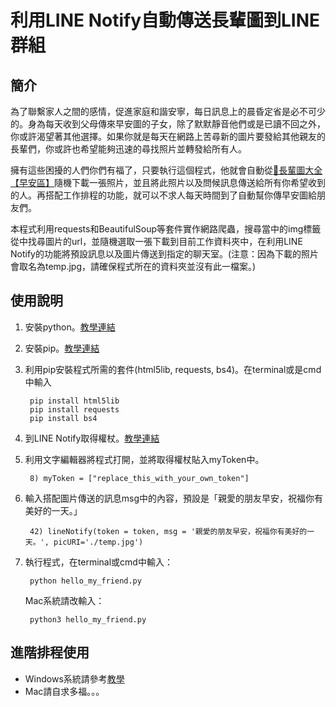 # 利用LINE Notify自動傳送長輩圖到LINE群組

## 簡介
為了聯繫家人之間的感情，促進家庭和諧安寧，每日訊息上的晨昏定省是必不可少的。身為每天收到父母傳來早安圖的子女，除了默默靜音他們或是已讀不回之外，你或許渴望著其他選擇。如果你就是每天在網路上苦尋新的圖片要發給其他親友的長輩們，你或許也希望能夠迅速的尋找照片並轉發給所有人。

擁有這些困擾的人們你們有福了，只要執行這個程式，他就會自動從[👴長輩圖大全【早安區】](https://chunting.me/elder-photos-good-morning/#google_vignette)隨機下載一張照片，並且將此照片以及問候訊息傳送給所有你希望收到的人。再搭配工作排程的功能，就可以不求人每天時間到了自動幫你傳早安圖給朋友們。

本程式利用requests和BeautifulSoup等套件實作網路爬蟲，搜尋當中的img標籤從中找尋圖片的url，並隨機選取一張下載到目前工作資料夾中，在利用LINE Notify的功能將預設訊息以及圖片傳送到指定的聊天室。(注意：因為下載的照片會取名為temp.jpg，請確保程式所在的資料夾並沒有此一檔案。)
## 使用說明
1. 安裝python。[教學連結](https://www.codingspace.school/blog/2021-04-07)
2. 安裝pip。[教學連結](https://www.maxlist.xyz/2019/07/13/pip-install-python/)
3. 利用pip安裝程式所需的套件(html5lib, requests, bs4)。在terminal或是cmd中輸入

        pip install html5lib
        pip install requests
        pip install bs4 

4. 到LINE Notify取得權杖。[教學連結](https://blog.mrat.io/%E5%A6%82%E4%BD%95%E7%94%B3%E8%AB%8Bline%E6%AC%8A%E6%9D%96%E6%8F%90%E4%BE%9B%E7%A8%8B%E5%BC%8F%E4%BA%A4%E6%98%93%E6%8E%A5%E6%94%B6%E5%8D%B3%E6%99%82%E8%A8%8A%E6%81%AF/)
5. 利用文字編輯器將程式打開，並將取得權杖貼入myToken中。

        8) myToken = ["replace_this_with_your_own_token"]
6. 輸入搭配圖片傳送的訊息msg中的內容，預設是「親愛的朋友早安，祝福你有美好的一天。」
        
        42) lineNotify(token = token, msg = '親愛的朋友早安，祝福你有美好的一天。', picURI='./temp.jpg')
7. 執行程式，在terminal或cmd中輸入：
        
        python hello_my_friend.py
    Mac系統請改輸入：
    
        python3 hello_my_friend.py
## 進階排程使用
- Windows系統請參考[教學](https://pixnashpython.pixnet.net/blog/post/41511724-%E3%80%90win10%E6%8E%92%E7%A8%8B%E3%80%91%E4%BD%BF%E7%94%A8windows%E6%8E%92%E7%A8%8B%E5%99%A8%E8%AE%93python%E8%87%AA%E5%B7%B1%E5%8B%95%E8%B5%B7)
- Mac請自求多福。。。